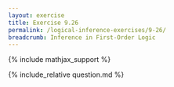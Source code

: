 ```yaml
---
layout: exercise
title: Exercise 9.26
permalink: /logical-inference-exercises/9-26/
breadcrumb: Inference in First-Order Logic
---
```


{% include mathjax_support %}

<div><i class="arrow-up loader" data-chapter="logical-inference-exercises" data-exercise="ex_26" data-rating="0"></i></div>
{% include_relative question.md %}
